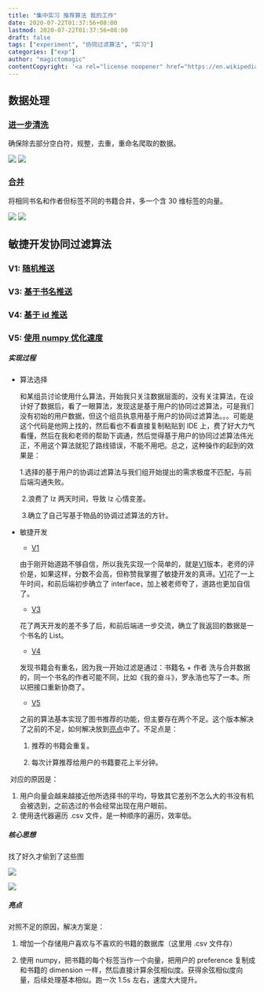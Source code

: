 ```yaml
---
title: "集中实习 推荐算法 我的工作"
date: 2020-07-22T01:37:56+08:00
lastmod: 2020-07-22T01:37:56+08:00
draft: false
tags: ["experiment", "协同过滤算法", "实习"]
categories: ["exp"]
author: "magictomagic"
contentCopyright: '<a rel="license noopener" href="https://en.wikipedia.org/wiki/Wikipedia:Text_of_Creative_Commons_Attribution-ShareAlike_3.0_Unported_License" target="_blank">Creative Commons Attribution-ShareAlike License</a>'
---
```


## 数据处理
### [进一步清洗][1]
确保除去部分空白符，规整，去重，重命名爬取的数据。

![](/img/Snipaste_2020-07-22_16-15-56.png) ![](/img/Snipaste_2020-07-22_16-16-10.png)
### [合并][2]
将相同书名和作者但标签不同的书籍合并，多一个含 30 维标签的向量。

![](/img/Snipaste_2020-07-22_16-23-56.png)
![](/img/Snipaste_2020-07-22_16-22-56.png)
## 敏捷开发协同过滤算法
### V1: [随机推送][4]
### V3: [基于书名推送][3]
### V4: [基于 id 推送][5]
### V5: [使用 numpy 优化速度][6]
##### 实现过程
* 算法选择

  和某组员讨论使用什么算法，开始我只关注数据层面的，没有关注算法，在设计好了数据后，看了一眼算法，发现这是基于用户的协同过滤算法，可是我们没有初始的用户数据，但这个组员执意用基于用户的协同过滤算法。。。可能是这个代码是他网上找的，然后看也不看直接复制粘贴到 IDE 上，费了好大力气看懂，然后在我和老师的帮助下调通，然后觉得基于用户的协同过滤算法伟光正，不用这个算法就犯了路线错误，不能不用吧。总之，这种操作的起到的效果是：

  ​       1.选择的基于用户的协调过滤算法与我们组开始提出的需求极度不匹配，与前后端沟通失败。

  ​       2.浪费了 lz 两天时间，导致 lz 心情变差。

  ​       3.确立了自己写基于物品的协调过滤算法的方针。

* 敏捷开发
  * [V1](#v1-随机推送)

  由于刚开始道路不够自信，所以我先实现一个简单的，就是[V1](#v1-随机推送)版本，老师的评价是，如果这样，分数不会高，但称赞我掌握了敏捷开发的真谛。[V1](#v1-随机推送)花了一上午时间，和前后端初步确立了 interface，加上被老师夸了，道路也更加自信了。

  * [V3](#v3-基于书名推送)

  花了两天开发的差不多了后，和前后端进一步交流，确立了我返回的数据是一个书名的 List。

  * [V4](#v4-基于-id-推送)

  发现书籍会有重名，因为我一开始过滤是通过：书籍名 + 作者 洗与合并数据的，同一个书名的作者可能不同，比如《我的奋斗》，罗永浩也写了一本。所以把接口重新协商了。

  * [V5](#v5-使用-numpy-优化速度)

  之前的算法基本实现了图书推荐的功能，但主要存在两个不足。这个版本解决了之前的不足，如何解决放到[亮点](#亮点)中了。不足点是：

   1. 推荐的书籍会重复。

   2. 每次计算推荐给用户的书籍要花上半分钟。

​        对应的原因是：

1. 用户向量会越来越接近他所选择书的平均，导致其它差别不怎么大的书没有机会被选到，之前选过的书会经常出现在用户眼前。
2. 使用迭代器遍历 .csv 文件，是一种顺序的遍历，效率低。

##### 核心思想
找了好久才偷到了这些图

![](https://pic3.zhimg.com/v2-63243f2b35182cc73e7071f37866f1f0_1440w.jpg?source=172ae18b)

![](https://upload-images.jianshu.io/upload_images/5687393-72da6987b833baf2.png?imageMogr2/auto-orient/strip|imageView2/2/w/775/format/webp)

##### 亮点

对照不足的原因，解决方案是：

1. 增加一个存储用户喜欢与不喜欢的书籍的数据库（这里用 .csv 文件存）

2. 使用 numpy，把书籍的每个标签当作一个向量，把用户的 preference 复制成和书籍的 dimension 一样，然后直接计算余弦相似度。获得余弦相似度向量，后续处理基本相似。跑一次 1.5s 左右，速度大大提升。


[1]: /files/internship_with_cc/deleteBlankSpace.py
[2]: /files/internship_with_cc/merge_all_data.py
[3]: /files/internship_with_cc/recomAlg_v3.py
[4]: /files/internship_with_cc/recomAlg_v1.py
[5]: /files/internship_with_cc/recomAlg_v4_2.py
[6]: /files/internship_with_cc/recom_alg_v5_2.py
